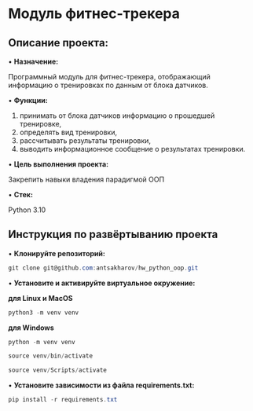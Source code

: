 # Модуль фитнес-трекера

## Описание проекта: 

•	**Назначение:** 

Программный модуль для фитнес-трекера, отображающий информацию о тренировках по данным от блока датчиков.

•	**Функции:** 

1. принимать от блока датчиков информацию о прошедшей тренировке,
2. определять вид тренировки,
3. рассчитывать результаты тренировки,
4. выводить информационное сообщение о результатах тренировки.

•	**Цель выполнения проекта:**

Закрепить навыки владения парадигмой ООП

•	**Стек:**

Python 3.10

## Инструкция по развёртыванию проекта

•	**Клонируйте репозиторий:**

```csharp 
git clone git@github.com:antsakharov/hw_python_oop.git
```

•	**Установите и активируйте виртуальное окружение:**

**для Linux и MacOS**

```csharp 
python3 -m venv venv
```

**для Windows**

```csharp 
python -m venv venv
```

```csharp 
source venv/bin/activate
```

```csharp 
source venv/Scripts/activate
```

•	**Установите зависимости из файла requirements.txt:**

```csharp 
pip install -r requirements.txt
```



